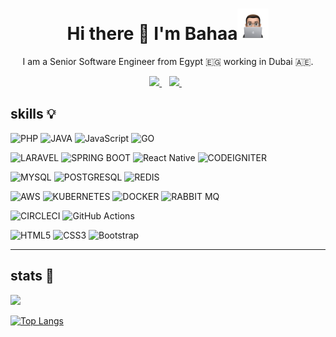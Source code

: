 
<h1 align='center'>
  Hi there 👋 I'm Bahaa</span><img src="/bahaa-memoji.webp" width="50" height="50" />
</h1>

<p align='center'>
  I am a Senior Software Engineer from Egypt 🇪🇬 working in Dubai 🇦🇪.
</p>



<p align='center'>
  
  <a href="https://www.linkedin.com/in/bahaa-alaa/">
    <img src="https://img.shields.io/badge/linkedin-%230077B5.svg?&style=for-the-badge&logo=linkedin&logoColor=white" />
  </a>&nbsp;&nbsp;
  <a href="https://www.instagram.com/bahaa.noah/">
    <img src="https://img.shields.io/badge/instagram-%23E4405F.svg?&style=for-the-badge&logo=instagram&logoColor=white" />        
  </a>&nbsp;&nbsp;
  
</p>


## skills :bulb:

![PHP](https://img.shields.io/badge/php-%23777BB4.svg?style=for-the-badge&logo=php&logoColor=white)
![JAVA](https://img.shields.io/badge/Java-ED8B00?style=for-the-badge&logo=java&logoColor=white)
![JavaScript](https://img.shields.io/badge/javascript-%23323330.svg?style=for-the-badge&logo=javascript&logoColor=%23F7DF1E)
![GO](https://img.shields.io/badge/Go-00ADD8?style=for-the-badge&logo=go&logoColor=white)


![LARAVEL](https://img.shields.io/badge/Laravel-FF2D20?style=for-the-badge&logo=laravel&logoColor=white)
![SPRING BOOT](https://img.shields.io/badge/Spring_Boot-F2F4F9?style=for-the-badge&logo=spring-boot)
![React Native](https://img.shields.io/badge/React_Native-20232A?style=for-the-badge&logo=react&logoColor=61DAFB)
![CODEIGNITER](https://img.shields.io/badge/Codeigniter-EF4223?style=for-the-badge&logo=codeigniter&logoColor=white)

![MYSQL](https://img.shields.io/badge/MySQL-005C84?style=for-the-badge&logo=mysql&logoColor=white)
![POSTGRESQL](https://img.shields.io/badge/PostgreSQL-316192?style=for-the-badge&logo=postgresql&logoColor=white)
![REDIS](https://img.shields.io/badge/redis-CC0000.svg?&style=for-the-badge&logo=redis&logoColor=white)

![AWS](https://img.shields.io/badge/Amazon_AWS-FF9900?style=for-the-badge&logo=amazonaws&logoColor=white)
![KUBERNETES](https://img.shields.io/badge/kubernetes-326ce5.svg?&style=for-the-badge&logo=kubernetes&logoColor=white)
![DOCKER](https://img.shields.io/badge/Docker-2CA5E0?style=for-the-badge&logo=docker&logoColor=white)
![RABBIT MQ](https://img.shields.io/badge/rabbitmq-%23FF6600.svg?&style=for-the-badge&logo=rabbitmq&logoColor=white)


![CIRCLECI](https://img.shields.io/badge/circleci-343434?style=for-the-badge&logo=circleci&logoColor=white)
![GitHub Actions](https://img.shields.io/badge/GitHub_Actions-2088FF?style=for-the-badge&logo=github-actions&logoColor=white)


![HTML5](https://img.shields.io/badge/html5-%23E34F26.svg?style=for-the-badge&logo=html5&logoColor=white)
![CSS3](https://img.shields.io/badge/css3-%231572B6.svg?style=for-the-badge&logo=css3&logoColor=white)
![Bootstrap](https://img.shields.io/badge/bootstrap-%23563D7C.svg?style=for-the-badge&logo=bootstrap&logoColor=white)

<hr>

## stats :dart:
<p align='left'>
  <a href="#"><img src="https://github-readme-stats.vercel.app/api?username=bahaa-noah&show_icons=true&count_private=true&theme=dark" width="350"></a>
</p>

[![Top Langs](https://github-readme-stats.vercel.app/api/top-langs/?username=bahaa-noah&layout=compact&theme=cobalt)](https://github.com/bahaa-noah/github-readme-stats)



